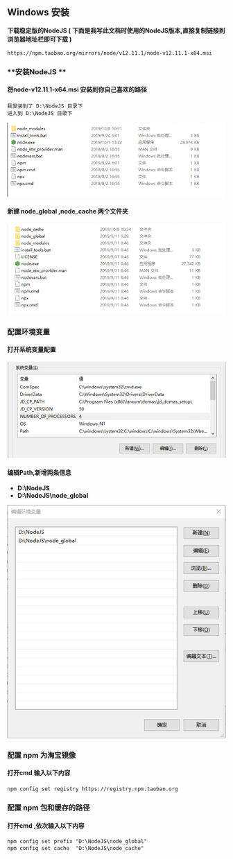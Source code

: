 ## Windows **安装**

**下载稳定版的NodeJS ( 下面是我写此文档时使用的NodeJS版本,直接复制链接到浏览器地址栏即可下载 )**

```shell
https://npm.taobao.org/mirrors/node/v12.11.1/node-v12.11.1-x64.msi 
```

### **安装NodeJS **

#### 将node-v12.11.1-x64.msi 安装到你自己喜欢的路径

```shell
我安装到了 D:\NodeJS 目录下
进入到 D:\NodeJS 目录下
```

![1570502337195](.\images\1.png)

#### 新建 node_global ,node_cache 两个文件夹

![1570502612631](.\images\2.png)



### 配置环境变量

#### 打开系统变量配置

![1570502810903](.\images\3.png)

#### 编辑Path,新增两条信息

- **D:\NodeJS**
- **D:\NodeJS\node_global**

![1570503113576](.\images\4.png)



### 配置 npm 为淘宝镜像

#### 打开cmd 输入以下内容

```shell
npm config set registry https://registry.npm.taobao.org
```



### 配置 npm 包和缓存的路径

#### 打开cmd ,依次输入以下内容

```
npm config set prefix "D:\NodeJS\node_global"
npm config set cache  "D:\NodeJS\node_cache"
```



